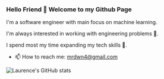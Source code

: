 ### Hello Friend 👋 Welcome to my Github Page

I'm a software engineer with main focus on machine learning. 

I'm always interested in working with engineering problems 🔭.

I spend most my time expanding my tech skills 🌱.

- 📫 How to reach me: mrdwn4@gmail.com

![Laurence's GitHub stats](https://github-readme-stats.vercel.app/api?username=mhmdrdwn&show_icons=true&theme=great-gatsby)
